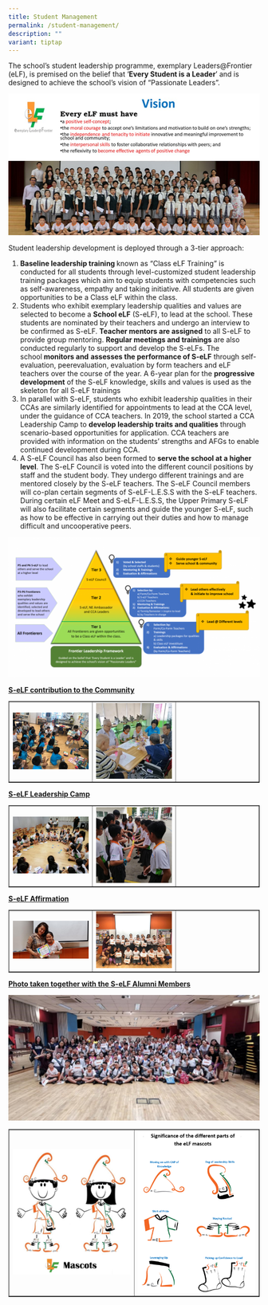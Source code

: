 ```yaml
---
title: Student Management
permalink: /student-management/
description: ""
variant: tiptap
---
```

<p>The school’s student leadership programme, exemplary Leaders@Frontier (eLF), is premised on the belief that ‘<strong>Every Student is a Leader</strong>’ and is designed to achieve the school’s vision of “Passionate Leaders”.</p>
<img src="/images/sll1.jpg">
<p>Student leadership development is deployed through a 3-tier approach:</p>
<ol>
<li><strong>Baseline leadership training&nbsp;</strong>known as “Class eLF Training” is conducted for all students through level-customized student leadership training packages which aim to equip students with competencies such as self-awareness, empathy and taking initiative. All students are given opportunities to be a Class eLF within the class.</li>
<li>Students who exhibit exemplary leadership qualities and values are selected to become a&nbsp;<strong>School eLF</strong>&nbsp;(S-eLF), to lead at the school. These students are nominated by their teachers and undergo an interview to be confirmed as S-eLF.&nbsp;<strong>Teacher mentors are assigned</strong>&nbsp;to all S-eLF to provide group mentoring.&nbsp;<strong>Regular meetings and trainings</strong>&nbsp;are also conducted regularly to support and develop the S-eLFs. The school<strong>&nbsp;monitors and</strong>&nbsp;<strong>assesses the performance of S-eLF</strong>&nbsp;through self-evaluation, peer­evaluation, evaluation by form teachers and eLF teachers over the course of the year. A 6-year plan for the&nbsp;<strong>progressive development</strong>&nbsp;of the S-eLF knowledge, skills and values is used as the skeleton for all S-eLF trainings</li>
<li>In parallel with S-eLF, students who exhibit leadership qualities in their CCAs are similarly identified for appointments to lead at the CCA level, under the guidance of CCA teachers. In 2019, the school started a CCA Leadership Camp to&nbsp;<strong>develop leadership traits and qualities</strong>&nbsp;through scenario-based opportunities for application. CCA teachers are provided with information on the students’ strengths and AFGs to enable continued development during CCA.</li>
<li>A S-eLF Council has also been formed to&nbsp;<strong>serve the school at a higher level</strong>. The S-eLF Council is voted into the different council positions by staff and the student body. They undergo different trainings and are mentored closely by the S-eLF teachers. The S-eLF Council members will co-plan certain segments of S-eLF-L.E.S.S with the S-eLF teachers. During certain eLF Meet and S-eLF-L.E.S.S, the Upper Primary S-eLF will also facilitate certain segments and guide the younger S-eLF, such as how to be effective in carrying out their duties and how to manage difficult and uncooperative peers.</li>
</ol>
<img src="/images/sll2.png">
<p><strong><u>S-eLF contribution to the Community</u></strong></p>
<table style="border-collapse: collapse; width: 100%;" border="1">
<tbody>
<tr>
<td style="width: 33%;"><img src="/images/sll3.jpg"></td>
<td style="width: 33%;"><img src="/images/sll4.jpg"></td>
<td style="width: 33%;">&nbsp;</td>
</tr>
</tbody>
</table>
<p><strong><u>S-eLF Leadership Camp</u></strong></p>
<table style="border-collapse: collapse; width: 100%;" border="1">
<tbody>
<tr>
<td style="width: 33%;"><img src="/images/sll5.jpg"></td>
<td style="width: 33%;"><img src="/images/sll6.jpg"></td>
<td style="width: 33%;">&nbsp;</td>
</tr>
</tbody>
</table>
<p><strong><u>S-eLF Affirmation</u></strong></p>
<table style="border-collapse: collapse; width: 100%;" border="1">
<tbody>
<tr>
<td style="width: 33%;"><img src="/images/sll7.jpg"></td>
<td style="width: 33%;"><img src="/images/sll8.jpg"></td>
<td style="width: 33%;">&nbsp;</td>
</tr>
</tbody>
</table>
<p><strong><u>Photo taken together with the S-eLF Alumni Members</u></strong></p>
<img src="/images/sll9.jpg">
<table style="border-collapse: collapse; width: 100%;" border="1">
<tbody>
<tr>
<td style="width: 50%;"><img src="/images/sll10.png"></td>
<td style="width: 50%;"><img src="/images/sll11.png"></td>
</tr>
</tbody>
</table>